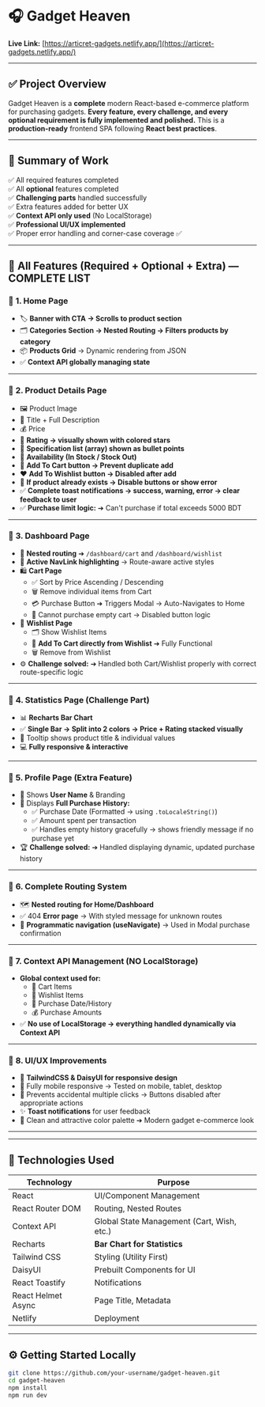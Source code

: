 # 🎧 Gadget Heaven

**Live Link:** [https://articret-gadgets.netlify.app/](https://articret-gadgets.netlify.app/)

---

## ✅ Project Overview

Gadget Heaven is a **complete** modern React-based e-commerce platform for purchasing gadgets. **Every feature, every challenge, and every optional requirement is fully implemented and polished.** This is a **production-ready** frontend SPA following **React best practices**.

---

## 📌 **Summary of Work**
✅ All required features completed  
✅ All **optional** features completed  
✅ **Challenging parts** handled successfully  
✅ Extra features added for better UX  
✅ **Context API only used** (No LocalStorage)  
✅ **Professional UI/UX implemented**  
✅ Proper error handling and corner-case coverage ✅

---

## 🌟 All Features (Required + Optional + Extra) — **COMPLETE LIST**

### 🔸 **1. Home Page**
- 🏷️ **Banner with CTA → Scrolls to product section**
- 🗂️ **Categories Section → Nested Routing → Filters products by category**
- 📦 **Products Grid** → Dynamic rendering from JSON
- ✅ **Context API globally managing state**

---

### 🔸 **2. Product Details Page**
- 🖼️ Product Image
- 📝 Title + Full Description
- 💰 Price
- 🌟 **Rating → visually shown with colored stars**
- 📑 **Specification list (array) shown as bullet points**
- 🔔 **Availability (In Stock / Stock Out)**
- 🛒 **Add To Cart button → Prevent duplicate add**
- ❤️ **Add To Wishlist button → Disabled after add**
- 🛑 **If product already exists → Disable buttons or show error**
- ✅ **Complete toast notifications → success, warning, error → clear feedback to user**
- ✅ **Purchase limit logic:** ➔ Can't purchase if total exceeds 5000 BDT

---

### 🔸 **3. Dashboard Page**
- 📌 **Nested routing** ➔ `/dashboard/cart` and `/dashboard/wishlist`
- 🎨 **Active NavLink highlighting** → Route-aware active styles
- 🛍️ **Cart Page**
  - ✅ Sort by Price Ascending / Descending
  - 🗑️ Remove individual items from Cart
  - 💳 Purchase Button ➔ Triggers Modal → Auto-Navigates to Home
  - 🛑 Cannot purchase empty cart → Disabled button logic
- 💖 **Wishlist Page**
  - 🗂️ Show Wishlist Items
  - 🛒 **Add To Cart directly from Wishlist** ➔ Fully Functional
  - 🗑️ Remove from Wishlist
- ⚙️ **Challenge solved:** ➔ Handled both Cart/Wishlist properly with correct route-specific logic

---

### 🔸 **4. Statistics Page (Challenge Part)**
- 📊 **Recharts Bar Chart**
- ✅ **Single Bar → Split into 2 colors → Price + Rating stacked visually**
- 📅 Tooltip shows product title & individual values
- 💻 **Fully responsive & interactive**

---

### 🔸 **5. Profile Page (Extra Feature)**
- 👤 Shows **User Name** & Branding
- 🛒 Displays **Full Purchase History:**
  - ✅ Purchase Date (Formatted → using `.toLocaleString()`)
  - ✅ Amount spent per transaction
  - ✅ Handles empty history gracefully → shows friendly message if no purchase yet
- 🏆 **Challenge solved:** ➔ Handled displaying dynamic, updated purchase history

---

### 🔸 **6. Complete Routing System**
- 🗺️ **Nested routing for Home/Dashboard**
- ✅ 404 **Error page** → With styled message for unknown routes
- 🧭 **Programmatic navigation (useNavigate)** → Used in Modal purchase confirmation

---

### 🔸 **7. Context API Management (NO LocalStorage)**
- **Global context used for:**
  - 🛒 Cart Items
  - 💖 Wishlist Items
  - 📅 Purchase Date/History
  - 💰 Purchase Amounts
- ✅ **No use of LocalStorage → everything handled dynamically via Context API**

---

### 🔸 **8. UI/UX Improvements**
- 🎨 **TailwindCSS & DaisyUI for responsive design**
- 🎯 Fully mobile responsive → Tested on mobile, tablet, desktop
- 🛑 Prevents accidental multiple clicks → Buttons disabled after appropriate actions
- ✨ **Toast notifications** for user feedback
- 🎈 Clean and attractive color palette ➔ Modern gadget e-commerce look

---


---

## 📌 Technologies Used
| **Technology**     | **Purpose**                               |
|--------------------|-------------------------------------------|
| React              | UI/Component Management                  |
| React Router DOM   | Routing, Nested Routes                   |
| Context API        | Global State Management (Cart, Wish, etc.)|
| Recharts           | **Bar Chart for Statistics**             |
| Tailwind CSS       | Styling (Utility First)                  |
| DaisyUI            | Prebuilt Components for UI                |
| React Toastify     | Notifications                             |
| React Helmet Async | Page Title, Metadata                      |
| Netlify            | Deployment                                |

---

## ⚙️ Getting Started Locally

```bash
git clone https://github.com/your-username/gadget-heaven.git
cd gadget-heaven
npm install
npm run dev

